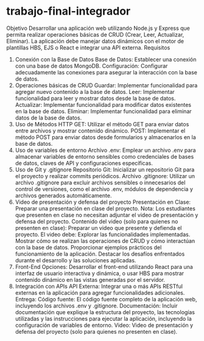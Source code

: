 # trabajo-final-integrador

Objetivo
Desarrollar una aplicación web utilizando Node.js y Express que permita realizar operaciones básicas de CRUD (Crear, Leer, Actualizar, Eliminar). La aplicación debe manejar datos dinámicos con el motor de plantillas HBS, EJS o React e integrar una API externa.
Requisitos
1. Conexión con la Base de Datos
Base de Datos: Establecer una conexión con una base de datos MongoDB.
Configuración: Configurar adecuadamente las conexiones para asegurar la interacción con la base de datos.
2. Operaciones básicas de CRUD
Guardar: Implementar funcionalidad para agregar nuevo contenido a la base de datos.
Leer: Implementar funcionalidad para leer y mostrar datos desde la base de datos.
Actualizar: Implementar funcionalidad para modificar datos existentes en la base de datos.
Eliminar: Implementar funcionalidad para eliminar datos de la base de datos.
3. Uso de Métodos HTTP
GET: Utilizar el método GET para enviar datos entre archivos y mostrar contenido dinámico.
POST: Implementar el método POST para enviar datos desde formularios y almacenarlos en la base de datos.
4. Uso de variables de entorno
Archivo .env: Emplear un archivo .env para almacenar variables de entorno sensibles como credenciales de bases de datos, claves de API y configuraciones específicas.
5. Uso de Git y .gitignore
Repositorio Git: Inicializar un repositorio Git para el proyecto y realizar commits periódicos.
Archivo .gitignore: Utilizar un archivo .gitignore para excluir archivos sensibles o innecesarios del control de versiones, como el archivo .env, módulos de dependencia y archivos generados automáticamente.
6. Video de presentación y defensa del proyecto
Presentación en Clase: Preparar una presentación en clase del proyecto.
Nota: Los estudiantes que presenten en clase no necesitan adjuntar el video de presentación y defensa del proyecto.
Contenido del video (solo para quienes no presenten en clase): Preparar un video que presente y defienda el proyecto. El video debe:
Explorar las funcionalidades implementadas.
Mostrar cómo se realizan las operaciones de CRUD y cómo interactúan con la base de datos.
Proporcionar ejemplos prácticos del funcionamiento de la aplicación.
Destacar los desafíos enfrentados durante el desarrollo y las soluciones aplicadas.
7. Front-End
Opciones: Desarrollar el front-end utilizando React para una interfaz de usuario interactiva y dinámica, o usar HBS para mostrar contenido dinámico en las vistas generadas por el servidor.
8. Integración con APIs
API Externa: Integrar una o más APIs RESTful externas en la aplicación para agregar funcionalidades adicionales.
Entrega:
Código fuente: El código fuente completo de la aplicación web, incluyendo los archivos .env y .gitignore.
Documentación: Incluir documentación que explique la estructura del proyecto, las tecnologías utilizadas y las instrucciones para ejecutar la aplicación, incluyendo la configuración de variables de entorno.
Video: Video de presentación y defensa del proyecto (solo para quienes no presenten en clase).
